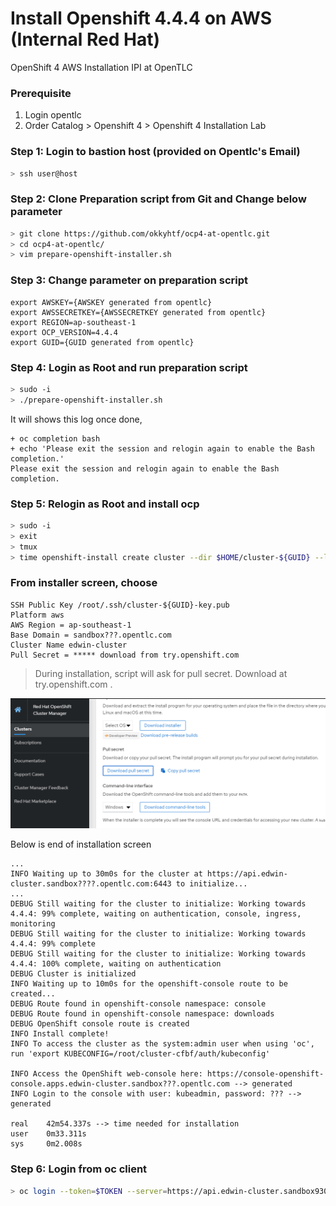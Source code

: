 # Install Openshift 4.4.4 on AWS (Internal Red Hat)
OpenShift 4 AWS Installation IPI at OpenTLC 

### Prerequisite
1. Login opentlc
2. Order Catalog > Openshift 4 > Openshift 4 Installation Lab

### Step 1: Login to bastion host (provided on Opentlc's Email)
```bash
> ssh user@host
```
### Step 2: Clone Preparation script from Git and Change below parameter
```bash
> git clone https://github.com/okkyhtf/ocp4-at-opentlc.git
> cd ocp4-at-opentlc/
> vim prepare-openshift-installer.sh
```
### Step 3: Change parameter on preparation script
```properties
export AWSKEY={AWSKEY generated from opentlc}
export AWSSECRETKEY={AWSSECRETKEY generated from opentlc}
export REGION=ap-southeast-1
export OCP_VERSION=4.4.4
export GUID={GUID generated from opentlc}
```

### Step 4: Login as Root and run preparation script
```bash
> sudo -i
> ./prepare-openshift-installer.sh
```

It will shows this log once done,
```
+ oc completion bash
+ echo 'Please exit the session and relogin again to enable the Bash completion.'
Please exit the session and relogin again to enable the Bash completion.

```

### Step 5: Relogin as Root and install ocp
```bash
> sudo -i
> exit
> tmux
> time openshift-install create cluster --dir $HOME/cluster-${GUID} --log-level debug
```

### From installer screen, choose
```
SSH Public Key /root/.ssh/cluster-${GUID}-key.pub
Platform aws
AWS Region = ap-southeast-1
Base Domain = sandbox???.opentlc.com
Cluster Name edwin-cluster
Pull Secret = ***** download from try.openshift.com
```
> During installation, script will ask for pull secret. Download at try.openshift.com .

![Pull Secret](pull-secret.PNG)

Below is end of installation screen
```
...
INFO Waiting up to 30m0s for the cluster at https://api.edwin-cluster.sandbox????.opentlc.com:6443 to initialize...
...
DEBUG Still waiting for the cluster to initialize: Working towards 4.4.4: 99% complete, waiting on authentication, console, ingress, monitoring
DEBUG Still waiting for the cluster to initialize: Working towards 4.4.4: 99% complete
DEBUG Still waiting for the cluster to initialize: Working towards 4.4.4: 100% complete, waiting on authentication
DEBUG Cluster is initialized
INFO Waiting up to 10m0s for the openshift-console route to be created...
DEBUG Route found in openshift-console namespace: console
DEBUG Route found in openshift-console namespace: downloads
DEBUG OpenShift console route is created
INFO Install complete!
INFO To access the cluster as the system:admin user when using 'oc', run 'export KUBECONFIG=/root/cluster-cfbf/auth/kubeconfig'

INFO Access the OpenShift web-console here: https://console-openshift-console.apps.edwin-cluster.sandbox???.opentlc.com --> generated
INFO Login to the console with user: kubeadmin, password: ??? --> generated

real    42m54.337s --> time needed for installation
user    0m33.311s
sys     0m2.008s
```

### Step 6: Login from oc client
```bash
> oc login --token=$TOKEN --server=https://api.edwin-cluster.sandbox930.opentlc.com:6443
```
